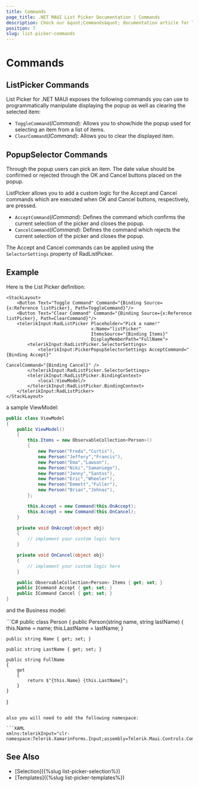 ```yaml
---
title: Commands
page_title: .NET MAUI List Picker Documentation | Commands
description: Check our &quot;Commands&quot; documentation article for Telerik ListPicker for .NET MAUI.
position: 7
slug: list-picker-commands
---
```


# Commands

## ListPicker Commands

List Picker for .NET MAUI exposes the following commands you can use to programmatically manipulate displaying the popup as well as clearing the selected item:

* `ToggleCommand`(*ICommand*): Allows you to show/hide the popup used for selecting an item from a list of items.
* `ClearCommand`(*ICommand*): Allows you to clear the displayed item.

## PopupSelector Commands

Through the popup users can pick an item. The date value should be confirmed or rejected through the OK and Cancel buttons placed on the popup.

ListPicker allows you to add a custom logic for the Accept and Cancel commands which are executed when OK and Cancel buttons, respectively, are pressed.

* `AcceptCommand`(*ICommand*): Defines the command which confirms the current selection of the picker and closes the popup.
* `CancelCommand`(*ICommand*): Defines the command which rejects the current selection of the picker and closes the popup.

The Accept and Cancel commands can be applied using the `SelectorSettings` property of RadListPicker.


## Example

Here is the List Picker definition:

```XAML
<StackLayout>
    <Button Text="Toggle Command" Command="{Binding Source={x:Reference listPicker}, Path=ToggleCommand}"/>
    <Button Text="Clear Command" Command="{Binding Source={x:Reference listPicker}, Path=ClearCommand}"/>
    <telerikInput:RadListPicker Placeholder="Pick a name!" 
                                x:Name="listPicker"
                                ItemsSource="{Binding Items}" 
                                DisplayMemberPath="FullName">
        <telerikInput:RadListPicker.SelectorSettings>
            <telerikInput:PickerPopupSelectorSettings AcceptCommand="{Binding Accept}"
                                                        CancelCommand="{Binding Cancel}" />
        </telerikInput:RadListPicker.SelectorSettings>
        <telerikInput:RadListPicker.BindingContext>
            <local:ViewModel/>
        </telerikInput:RadListPicker.BindingContext>
    </telerikInput:RadListPicker>
</StackLayout>
```

a sample ViewModel:

```C#
public class ViewModel
{
    public ViewModel()
    {
        this.Items = new ObservableCollection<Person>()
        {
            new Person("Freda","Curtis"),
            new Person("Jeffery","Francis"),
            new Person("Ema","Lawson"),
            new Person("Niki","Samaniego"),
            new Person("Jenny","Santos"),
            new Person("Eric","Wheeler"),
            new Person("Emmett","Fuller"),
            new Person("Brian","Johnas"),
        };

        this.Accept = new Command(this.OnAccept);
        this.Accept = new Command(this.OnCancel);
    }

    private void OnAccept(object obj)
    {
        // implement your custom logic here
    }

    private void OnCancel(object obj)
    {
        // implement your custom logic here
    }

    public ObservableCollection<Person> Items { get; set; }
    public ICommand Accept { get; set; }
    public ICommand Cancel { get; set; }
}
```

and the Business model:

<snippet id='listpicker-getting-started-business-model' />
```C#
public class Person
{
    public Person(string name, string lastName)
    {
        this.Name = name;
        this.LastName = lastName;
    }

    public string Name { get; set; }

    public string LastName { get; set; }

    public string FullName
    {
        get
        {
            return $"{this.Name} {this.LastName}";
        }
    }
}
```

also you will need to add the following namespace:

```XAML
xmlns:telerikInput="clr-namespace:Telerik.XamarinForms.Input;assembly=Telerik.Maui.Controls.Compatibility"
```

## See Also

- [Selection]({%slug list-picker-selection%})
- [Templates]({%slug list-picker-templates%})